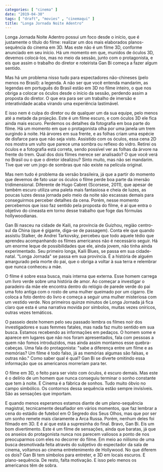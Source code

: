 ```yaml
---
categories: [ "cinema" ]
date: "2019-04-30"
tags: [ "draft", "movies" , "cinemaqui" ]
title: "Longa Jornada Noite Adentro"
---
```

Longa Jornada Noite Adentro possui um foco desde o início, que
é justamente o título do filme: realizar um dos mais elaborados
planos-sequência do cinema em 3D. Mas este não é um filme 3D, conforme
anunciado em seu início. Há um momento em que, munidos de óculos 3D,
devemos colocá-los, mas no meio da sessão, junto com o protagonista,
e eis que assim o trabalho do diretor e roteirista Gan Bi começa a
fazer algum sentido.

Mas há um problema nisso tudo para espectadores não-chineses (pelo
menos no Brasil): a legenda. A não ser que você entenda mandarim,
as legendas em português do Brasil estão em 3D no filme inteiro, o
que nos obriga a colocar os óculos desde o início da sessão, perdendo
assim a proposta do diretor. O que era para ser um trabalho de imersão
e interatividade acaba virando uma experiência lastimável.

E isso nem é culpa do diretor ou de qualquer um da sua equipe, pelo menos
até a metade da projeção. Este é um filme escuro, e com óculos
3D ele fica ainda mais escuro. Perdemos os detalhes da fotografia
em boa parte do filme. Há um momento em que o protagonista olha por
uma janela um trem surgindo à noite. Há árvores em sua frente, e as
folhas criam uma espécie de disfarce para que não seja visto. Assistido
com os óculos, essa cena 2D nos mostra um vulto que parece uma sombra
ou reflexo do vidro. Retirei os óculos e a fotografia está correta,
sendo possível ver as folhas da árvore na frente do trem. Qual dos
dois filmes merece ser analisado? O que você verá no Brasil ou o que
o diretor idealizou? Sinto muito, mas não sei mandarim. Tive que ver
um jogo de sombras que não existe na película original.

Mas nem tudo é problema da versão brasileira, já que a partir do
momento que devemos de fato usar os óculos o filme perde boa parte da
imersão tridimensional. Diferente de Hugo Cabret (Scorsese, 2011),
que apesar de também escuro utiliza uma paleta mais fantasiosa e
cheia de luzes, as poucas luzes dessa jornada pelo meio da noite são
escassas demais para conseguirmos perceber detalhes da cena. Porém,
nesse momento percebemos que isso faz sentido pela proposta do filme,
é aí que entra o objetivo do cineasta em torno desse trabalho que foge
das fórmulas hollywoodianas.

Gan Bi nasceu na cidade de Kaili, na província de Guizhou, região
centro-sul da China (que é gigante, diga-se de passagem). Conta ele
que quando assistiu Stalker, de Andrei Tarkovsky, percebeu que todo
aquele tédio que aprendeu acompanhando os filmes americanos não é
necessário seguir. Há um enorme leque de possibilidades que ele,
ainda jovem, não tinha ainda experimentado. Seu primeiro longa, Kaili
Blues, se passa em sua cidade-natal. "Longa Jornada" se passa em sua
província. É a história de alguém amargurado pela morte do pai,
que o obriga a voltar à sua terra e relembrar que nunca conheceu a mãe.

O filme é sobre essa busca, mais interna que externa. Esse homem carrega
um livro verde sobre uma história de amor. Ao começar a investigar o
paradeiro da mãe ele encontra dentro do relógio de parede verde do pai
uma foto antiga com o rosto de uma mulher queimado por um cigarro. Ele
coloca a foto dentro do livro e começa a seguir uma mulher misteriosa
com um vestido verde. Nos primeiros quinze minutos de Longa Jornada já
fica claro que esta é uma narrativa movida por símbolos, muitas vezes
oníricos, outras vezes temáticos.

O passeio deste homem pelo seu passado lembra os filmes noir dos
investigadores e suas femmes fatales, mas nada faz muito sentido em
sua busca. Estamos recebendo as informações em pedaços. O homem
some e aparece em lugares que não nos foram apresentados, fala com
pessoas a quem não fomos introduzidos, mas ainda assim montamos esse
quebra-cabeças. Uma fala do protagonista: "sabe a diferença entre um
filme e as memórias? Um filme é todo falso, já as memórias algumas
são falsas, e outras não." Como saber qual é qual? Gan Bi se diverte
omitindo essa informação que os americanos morreriam para ter.

O filme em 3D, o feito para ser visto com óculos, é escuro demais. Mas
este é o delírio de um homem que nunca conseguiu terminar o sonho
constante que tem à noite. E Cinema é a fábrica de sonhos. Tudo muito
óbvio no campo simbólico. Os contornos dessa sequência estão sempre
invisíveis. São as sensações que importam.

E quando menos esperamos estamos diante de um plano-sequência magistral,
tecnicamente desafiador em vários momentos, que faz lembrar a cena do
estádio de futebol em O Segredo dos Seus Olhos, mas que por ser um sonho
remete mais claramente a Arca Russa. Porém, nenhum deles foi filmado
em 3D. E é aí que está a supresinha do final. Bravo, Gan Bi. Eis um
bom divertimento. Este é um filme de sensações, ainda que baratas,
já que os anseios do protagonista nunca nos parecem valiosos a ponto
de nos preocuparmos com eles no decorrer do filme. Em meio ao niilismo
de uma busca desmotivada feita através do subjetivo do espectador da
sala de cinema, voltamos ao cinema entretenimento de Hollywood. No que
diferem os dois? Gan Bi tem símbolos para entreter, e 3D em locais
escuros. E plano-sequência. De resto, falta motivação. E isso pelo
menos os americanos têm de sobra.
